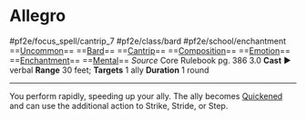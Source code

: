 # Allegro
#pf2e/focus_spell/cantrip_7 #pf2e/class/bard #pf2e/school/enchantment
==[Uncommon](../../../../../TTRPGShare-Pathfinder-2E-Vault/rules/traits/uncommon.md)== ==[Bard](../../../../../TTRPGShare-Pathfinder-2E-Vault/rules/traits/bard.md)== ==[Cantrip](../../../../../TTRPGShare-Pathfinder-2E-Vault/rules/traits/cantrip.md)== ==[Composition](../../../../../TTRPGShare-Pathfinder-2E-Vault/rules/traits/composition.md)== ==[Emotion](../../../../../TTRPGShare-Pathfinder-2E-Vault/rules/traits/emotion.md)== ==[Enchantment](../../../../../TTRPGShare-Pathfinder-2E-Vault/rules/traits/enchantment.md)== ==[Mental](../../../../../TTRPGShare-Pathfinder-2E-Vault/rules/traits/mental.md)==
*Source* Core Rulebook pg. 386 3.0
**Cast** ► verbal
**Range** 30 feet; **Targets** 1 ally
**Duration** 1 round

---
You perform rapidly, speeding up your ally. The ally becomes [Quickened](../../../Conditions/Quickened.md) and can use the additional action to Strike, Stride, or Step.
